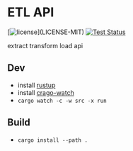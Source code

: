 # ETL API

[![license](https://img.shields.io/badge/license-MIT%2FApache--2.0-blue")](LICENSE-MIT)
[![Test Status](https://github.com/nathanfaucett/rs-etl/workflows/Tests/badge.svg?event=push)](https://github.com/nathanfaucett/rs-etl/actions)

extract transform load api

## Dev

-   install [rustup](https://rustup.rs/)
-   install [crago-watch](https://crates.io/crates/cargo-watch)
-   `cargo watch -c -w src -x run`

## Build

-   `cargo install --path .`

